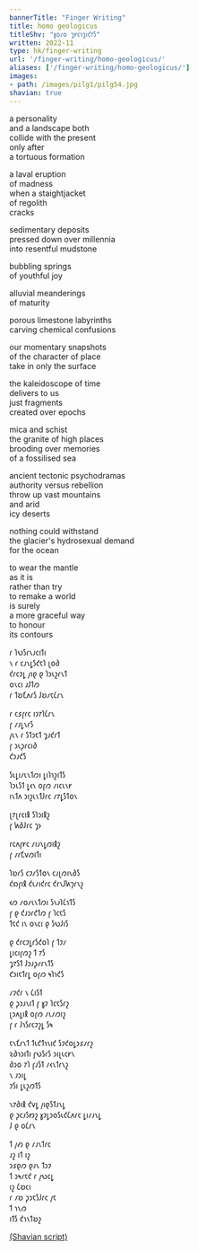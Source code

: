 ```yaml
---
bannerTitle: "Finger Writing" 
title: homo geologicus
titleShv: "𐑣𐑴𐑥𐑴 𐑡𐑾𐑤𐑪𐑡𐑦𐑒𐑳𐑕"
written: 2022-11
type: hk/finger-writing
url: '/finger-writing/homo-geologicus/'
aliases: ['/finger-writing/homo-geologicus/']
images:
- path: /images/pilg1/pilg54.jpg
shavian: true
---
```


<div class="latin">

a personality  
and a landscape both  
collide with the present  
only after  
a tortuous formation  

a laval eruption  
of madness  
when a staightjacket  
of regolith  
cracks  

sedimentary deposits  
pressed down over millennia  
into resentful mudstone  

bubbling springs  
of youthful joy  

alluvial meanderings  
of maturity  

porous limestone labyrinths  
carving chemical confusions  

our momentary snapshots  
of the character of place  
take in only the surface  

the kaleidoscope of time  
delivers to us  
just fragments  
created over epochs  

mica and schist  
the granite of high places  
brooding over memories  
of a fossilised sea  

ancient tectonic psychodramas  
authority versus rebellion  
throw up vast mountains  
and arid  
icy deserts  

nothing could withstand  
the glacier's hydrosexual demand  
for the ocean

to wear the mantle  
as it is  
rather than try  
to remake a world  
is surely  
a more graceful way  
to honour  
its contours  

</div>

<div class="shavian">

𐑩 𐑐𐑻𐑕𐑩𐑯𐑨𐑤𐑦𐑑𐑦  
𐑯 𐑩 𐑤𐑨𐑯𐑛𐑕𐑒𐑱𐑐 𐑚𐑴𐑔  
𐑒𐑩𐑤𐑲𐑛 𐑢𐑦𐑞 𐑞 𐑐𐑮𐑧𐑟𐑩𐑯𐑑  
𐑴𐑯𐑤𐑦 𐑨𐑓𐑑𐑼  
𐑩 𐑑𐑹𐑗𐑵𐑩𐑕 𐑓𐑹𐑥𐑱𐑖𐑩𐑯  
  
𐑩 𐑤𐑭𐑝𐑩𐑤 𐑦𐑮𐑳𐑐𐑖𐑩𐑯  
𐑝 𐑥𐑨𐑛𐑯𐑩𐑕  
𐑢𐑧𐑯 𐑩 𐑕𐑑𐑮𐑱𐑑 𐑡𐑨𐑒𐑩𐑑   
𐑝 𐑮𐑧𐑜𐑩𐑤𐑦𐑔  
𐑒𐑮𐑨𐑒𐑕  
  
𐑕𐑧𐑛𐑦𐑥𐑧𐑯𐑑𐑼𐑦 𐑛𐑦𐑐𐑪𐑟𐑦𐑑𐑕  
𐑐𐑮𐑧𐑕𐑑 𐑛𐑬𐑯 𐑴𐑝𐑼 𐑥𐑦𐑤𐑧𐑯𐑾  
𐑦𐑯𐑑𐑵 𐑮𐑦𐑟𐑧𐑯𐑑𐑓𐑩𐑤 𐑥𐑳𐑛𐑕𐑑𐑴𐑯  
  
𐑚𐑳𐑚𐑩𐑤𐑦𐑙 𐑕𐑐𐑮𐑦𐑙𐑟  
𐑝 𐑿𐑔𐑓𐑩𐑤 𐑡𐑶  
  
𐑩𐑤𐑵𐑝𐑾𐑤 𐑥𐑦𐑨𐑯𐑛𐑼𐑦𐑙𐑟  
𐑝 𐑥𐑩𐑗𐑫𐑼𐑦𐑑𐑦  
  
𐑐𐑹𐑩𐑕 𐑤𐑲𐑥𐑕𐑑𐑴𐑯 𐑤𐑨𐑚𐑼𐑦𐑯𐑔𐑕  
𐑒𐑸𐑝𐑦𐑙 𐑒𐑧𐑥𐑦𐑒𐑩𐑤 𐑒𐑩𐑯𐑓𐑿𐑠𐑩𐑯𐑟  
  
𐑬𐑼 𐑥𐑴𐑥𐑧𐑯𐑑𐑼𐑦 𐑕𐑯𐑨𐑐𐑖𐑪𐑑𐑕  
𐑝 𐑞 𐑒𐑨𐑮𐑩𐑒𐑑𐑼 𐑝 𐑐𐑤𐑱𐑕  
𐑑𐑱𐑒 𐑦𐑯 𐑴𐑯𐑤𐑦 𐑞 𐑕𐑻𐑓𐑦𐑕  
  
𐑞 𐑒𐑩𐑤𐑲𐑛𐑩𐑕𐑒𐑴𐑐 𐑝 𐑑𐑲𐑥  
𐑛𐑦𐑤𐑦𐑝𐑼𐑟 𐑑 𐑳𐑕  
𐑡𐑳𐑕𐑑 𐑓𐑮𐑨𐑜𐑥𐑩𐑯𐑑𐑕  
𐑒𐑮𐑦𐑱𐑑𐑩𐑛 𐑴𐑝𐑼 𐑰𐑐𐑪𐑒𐑕  
  
𐑥𐑲𐑒𐑩 𐑯 𐑖𐑦𐑕𐑑  
𐑞 𐑜𐑮𐑨𐑯𐑦𐑑 𐑝 𐑣𐑲 𐑐𐑤𐑱𐑕𐑩𐑟  
𐑚𐑮𐑵𐑛𐑦𐑙 𐑴𐑝𐑼 𐑥𐑧𐑥𐑼𐑦𐑟  
𐑝 𐑩 𐑓𐑪𐑕𐑩𐑤𐑲𐑟𐑛 𐑕𐑰  
  
𐑱𐑯𐑗𐑩𐑯𐑑 𐑑𐑧𐑒𐑑𐑪𐑯𐑦𐑒 𐑕𐑲𐑒𐑴𐑛𐑮𐑭𐑥𐑩𐑟  
𐑷𐑔𐑪𐑮𐑦𐑑𐑦 𐑝𐑻𐑕𐑩𐑕 𐑮𐑦𐑚𐑧𐑤𐑾𐑯  
𐑔𐑮𐑴 𐑳𐑐 𐑝𐑨𐑕𐑑 𐑥𐑬𐑯𐑑𐑩𐑯𐑟  
𐑯 𐑨𐑮𐑦𐑛  
𐑲𐑕𐑦 𐑛𐑧𐑟𐑼𐑑𐑕  
  
𐑯𐑳𐑔𐑦𐑙 𐑒𐑫𐑛 𐑢𐑦𐑞𐑕𐑑𐑨𐑯𐑛  
𐑞 𐑜𐑤𐑨𐑕𐑽𐑟 𐑣𐑲𐑛𐑮𐑴𐑕𐑧𐑒𐑖𐑵𐑩𐑤 𐑛𐑦𐑥𐑨𐑯𐑛  
𐑓 𐑞 𐑴𐑖𐑩𐑯  
  
𐑑 𐑢𐑺 𐑞 𐑥𐑨𐑯𐑑𐑩𐑤  
𐑨𐑟 𐑦𐑑 𐑦𐑟  
𐑮𐑭𐑞𐑼 𐑞𐑨𐑯 𐑑𐑮𐑲  
𐑑 𐑮𐑰𐑥𐑱𐑒 𐑩 𐑢𐑻𐑤𐑛  
𐑦𐑟 𐑖𐑹𐑤𐑦  
𐑩 𐑥𐑹 𐑜𐑮𐑱𐑕𐑓𐑩𐑤 𐑢𐑱  
𐑑 𐑪𐑯𐑼  
𐑦𐑑𐑕 𐑒𐑪𐑯𐑑𐑹𐑟  
  
[(Shavian script)](/shavian/intro)  
  
</div>

